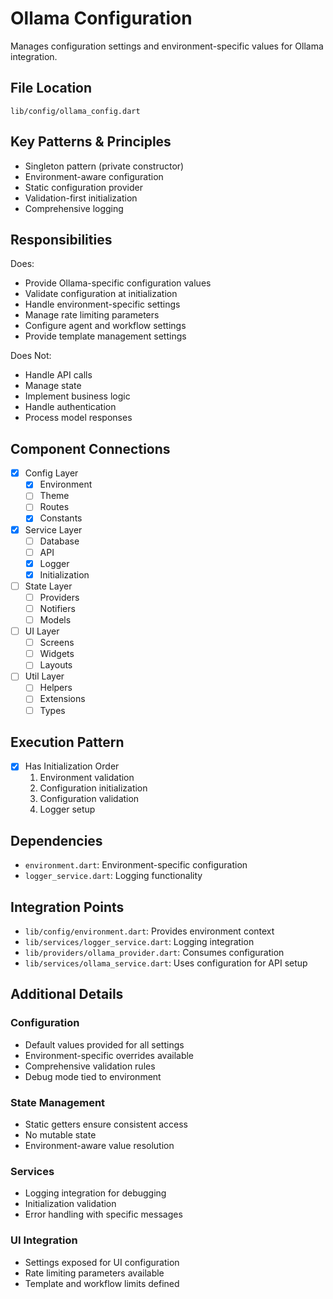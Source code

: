 # Ollama Configuration

Manages configuration settings and environment-specific values for Ollama integration.

## File Location
`lib/config/ollama_config.dart`

## Key Patterns & Principles
- Singleton pattern (private constructor)
- Environment-aware configuration
- Static configuration provider
- Validation-first initialization
- Comprehensive logging

## Responsibilities
Does:
- Provide Ollama-specific configuration values
- Validate configuration at initialization
- Handle environment-specific settings
- Manage rate limiting parameters
- Configure agent and workflow settings
- Provide template management settings

Does Not:
- Handle API calls
- Manage state
- Implement business logic
- Handle authentication
- Process model responses

## Component Connections
- [x] Config Layer
  - [x] Environment
  - [ ] Theme
  - [ ] Routes
  - [x] Constants
- [x] Service Layer
  - [ ] Database
  - [ ] API
  - [x] Logger
  - [x] Initialization
- [ ] State Layer
  - [ ] Providers
  - [ ] Notifiers
  - [ ] Models
- [ ] UI Layer
  - [ ] Screens
  - [ ] Widgets
  - [ ] Layouts
- [ ] Util Layer
  - [ ] Helpers
  - [ ] Extensions
  - [ ] Types

## Execution Pattern
- [x] Has Initialization Order
  1. Environment validation
  2. Configuration initialization
  3. Configuration validation
  4. Logger setup

## Dependencies
- `environment.dart`: Environment-specific configuration
- `logger_service.dart`: Logging functionality

## Integration Points
- `lib/config/environment.dart`: Provides environment context
- `lib/services/logger_service.dart`: Logging integration
- `lib/providers/ollama_provider.dart`: Consumes configuration
- `lib/services/ollama_service.dart`: Uses configuration for API setup

## Additional Details

### Configuration
- Default values provided for all settings
- Environment-specific overrides available
- Comprehensive validation rules
- Debug mode tied to environment

### State Management
- Static getters ensure consistent access
- No mutable state
- Environment-aware value resolution

### Services
- Logging integration for debugging
- Initialization validation
- Error handling with specific messages

### UI Integration
- Settings exposed for UI configuration
- Rate limiting parameters available
- Template and workflow limits defined 